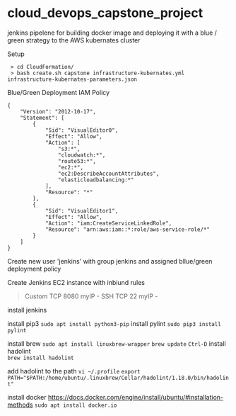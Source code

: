 # cloud_devops_capstone_project
jenkins pipelene for building docker image and deploying it with a blue / green strategy to the AWS kubernates cluster

Setup
```
 > cd CloudFormation/
 > bash create.sh capstone infrastructure-kubernates.yml infrastructure-kubernates-parameters.json 
```
Blue/Green Deployment IAM Policy
```
{
    "Version": "2012-10-17",
    "Statement": [
        {
            "Sid": "VisualEditor0",
            "Effect": "Allow",
            "Action": [
                "s3:*",
                "cloudwatch:*",
                "route53:*",
                "ec2:*",
                "ec2:DescribeAccountAttributes",
                "elasticloadbalancing:*"
            ],
            "Resource": "*"
        },
        {
            "Sid": "VisualEditor1",
            "Effect": "Allow",
            "Action": "iam:CreateServiceLinkedRole",
            "Resource": "arn:aws:iam::*:role/aws-service-role/*"
        }
    ]
}
```

Create new user 'jenkins' with group jenkins and assigned bllue/green deployment policy

Create Jenkins EC2 instance with inbiund rules
 > Custom  TCP	    8080	myIP	-
 > SSH	    TCP	    22	    myIP	-

install jenkins

install pip3
`sudo apt install python3-pip`
install pylint
`sudo pip3 install pylint`

install brew 
`sudo apt install linuxbrew-wrapper`
`brew update` 
`Ctrl-D`
install hadolint  
`brew install hadolint`

add hadolint to the path
`vi ~/.profile`
`export PATH="$PATH:/home/ubuntu/.linuxbrew/Cellar/hadolint/1.18.0/bin/hadolint"`

install docker https://docs.docker.com/engine/install/ubuntu/#installation-methods
`sudo apt install docker.io`


